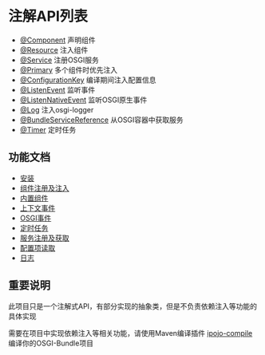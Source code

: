 
# 注解API列表

* [@Component](https://github.com/guyi-maple/ipojo/blob/master/src/main/java/tech/guyi/ipojo/application/annotation/Component.java) 声明组件
* [@Resource](https://github.com/guyi-maple/ipojo/blob/master/src/main/java/tech/guyi/ipojo/application/annotation/Resource.java) 注入组件
* [@Service](https://github.com/guyi-maple/ipojo/blob/master/src/main/java/tech/guyi/ipojo/application/osgi/service/annotation/Service.java) 注册OSGI服务
* [@Primary](https://github.com/guyi-maple/ipojo/blob/master/src/main/java/tech/guyi/ipojo/application/annotation/Primary.java) 多个组件时优先注入
* [@ConfigurationKey](https://github.com/guyi-maple/ipojo/blob/master/src/main/java/tech/guyi/ipojo/application/osgi/configuration/annotation/ConfigurationKey.java) 编译期间注入配置信息
* [@ListenEvent](https://github.com/guyi-maple/ipojo/blob/master/src/main/java/tech/guyi/ipojo/application/osgi/event/annotation/ListenEvent.java) 监听事件
* [@ListenNativeEvent](https://github.com/guyi-maple/ipojo/blob/master/src/main/java/tech/guyi/ipojo/application/osgi/event/annotation/ListenNativeEvent.java) 监听OSGI原生事件
* [@Log](https://github.com/guyi-maple/ipojo/blob/master/src/main/java/tech/guyi/ipojo/application/osgi/log/Log.java) 注入osgi-logger
* [@BundleServiceReference](https://github.com/guyi-maple/ipojo/blob/master/src/main/java/tech/guyi/ipojo/application/osgi/service/reference/BundleServiceReference.java) 从OSGI容器中获取服务
* [@Timer](https://github.com/guyi-maple/ipojo/blob/master/src/main/java/tech/guyi/ipojo/application/osgi/timer/annotation/Timer.java) 定时任务

## 功能文档

* [安装](install.md)
* [组件注册及注入](component-register-inject.md)
* [内置组件](builtIn-components.md)
* [上下文事件](application-event.md)
* [OSGI事件](osgi-event.md)
* [定时任务](timer.md)
* [服务注册及获取](service-register-get.md)
* [配置项读取](configuration.md)
* [日志](log.md)

## 重要说明
此项目只是一个注解式API，有部分实现的抽象类，但是不负责依赖注入等功能的具体实现

需要在项目中实现依赖注入等相关功能，请使用Maven编译插件 [ipojo-compile](https://github.com/guyi-maple/ipojo-compile.git) 编译你的OSGI-Bundle项目 